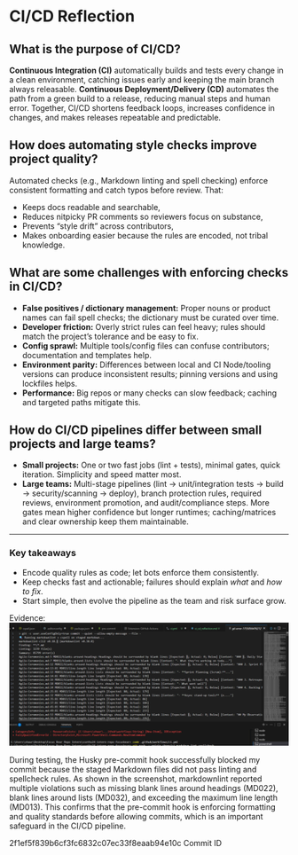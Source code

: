 # CI/CD Reflection

## What is the purpose of CI/CD?
**Continuous Integration (CI)** automatically builds and tests every change in a clean environment, catching issues early and keeping the main branch always releasable. **Continuous Deployment/Delivery (CD)** automates the path from a green build to a release, reducing manual steps and human error. Together, CI/CD shortens feedback loops, increases confidence in changes, and makes releases repeatable and predictable.

## How does automating style checks improve project quality?
Automated checks (e.g., Markdown linting and spell checking) enforce consistent formatting and catch typos before review. That:
- Keeps docs readable and searchable,
- Reduces nitpicky PR comments so reviewers focus on substance,
- Prevents “style drift” across contributors,
- Makes onboarding easier because the rules are encoded, not tribal knowledge.

## What are some challenges with enforcing checks in CI/CD?
- **False positives / dictionary management:** Proper nouns or product names can fail spell checks; the dictionary must be curated over time.
- **Developer friction:** Overly strict rules can feel heavy; rules should match the project’s tolerance and be easy to fix.
- **Config sprawl:** Multiple tools/config files can confuse contributors; documentation and templates help.
- **Environment parity:** Differences between local and CI Node/tooling versions can produce inconsistent results; pinning versions and using lockfiles helps.
- **Performance:** Big repos or many checks can slow feedback; caching and targeted paths mitigate this.

## How do CI/CD pipelines differ between small projects and large teams?
- **Small projects:** One or two fast jobs (lint + tests), minimal gates, quick iteration. Simplicity and speed matter most.
- **Large teams:** Multi-stage pipelines (lint → unit/integration tests → build → security/scanning → deploy), branch protection rules, required reviews, environment promotion, and audit/compliance steps. More gates mean higher confidence but longer runtimes; caching/matrices and clear ownership keep them maintainable.

---

### Key takeaways
- Encode quality rules as code; let bots enforce them consistently.
- Keep checks fast and actionable; failures should explain *what* and *how to fix*.
- Start simple, then evolve the pipeline as the team and risk surface grow.


Evidence:
![alt text](image-52.png)

During testing, the Husky pre-commit hook successfully blocked my commit because the staged Markdown files did not pass linting and spellcheck rules. As shown in the screenshot, markdownlint reported multiple violations such as missing blank lines around headings (MD022), blank lines around lists (MD032), and exceeding the maximum line length (MD013). This confirms that the pre-commit hook is enforcing formatting and quality standards before allowing commits, which is an important safeguard in the CI/CD pipeline.

2f1ef5f839b6cf3fc6832c07ec33f8eaab94e10c Commit ID